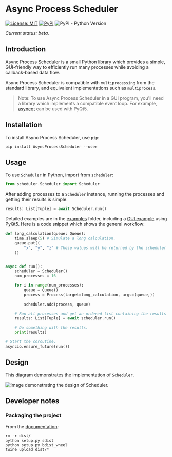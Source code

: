 # Async Process Scheduler

[![License: MIT](https://img.shields.io/badge/License-MIT-blue.svg)](https://opensource.org/licenses/MIT)
[![PyPI](https://img.shields.io/pypi/v/AsyncProcessScheduler)](https://pypi.org/project/AsyncProcessScheduler)
![PyPI - Python Version](https://img.shields.io/pypi/pyversions/AsyncProcessScheduler)

*Current status: beta.*

## Introduction

Async Process Scheduler is a small Python library which provides a simple, GUI-friendly way to efficiently run many processes while avoiding a callback-based data flow. 

Async Process Scheduler is compatible with `multiprocessing` from the standard library, and equivalent implementations such as `multiprocess`.

> Note: To use Async Process Scheduler in a GUI program, you'll need a library which implements a compatible event loop. For example, [asyncqt](https://github.com/gmarull/asyncqt) can be used with PyQt5.

## Installation

To install Async Process Scheduler, use `pip`:

```
pip install AsyncProcessScheduler --user
``` 

## Usage

To use `Scheduler` in Python, import from `scheduler`:

```python
from scheduler.Scheduler import Scheduler
```

After adding processes to a `Scheduler` instance, running the processes and getting their results is simple:

```python
results: List[Tuple] = await Scheduler.run()
```

Detailed examples are in the [examples](/examples) folder, including a [GUI example](/examples/gui/gui.py) using PyQt5. Here is a code snippet which shows the general workflow:

```python
def long_calculation(queue: Queue):
    time.sleep(5) # Simulate a long calculation.
    queue.put((
        "x", "y", "z" # These values will be returned by the scheduler for each process.
    ))


async def run():
    scheduler = Scheduler()
    num_processes = 16

    for i in range(num_processes):
        queue = Queue()
        process = Process(target=long_calculation, args=(queue,))
        
        scheduler.add(process, queue)

    # Run all processes and get an ordered list containing the results from each.
    results: List[Tuple] = await scheduler.run()

    # Do something with the results.
    print(results)

# Start the coroutine.
asyncio.ensure_future(run()) 
```

## Design

This diagram demonstrates the implementation of `Scheduler`.

![Image demonstrating the design of Scheduler.](/docs/images/scheduler.png)

## Developer notes

### Packaging the project

From the [documentation](https://packaging.python.org/guides/distributing-packages-using-setuptools/#packaging-your-project):

```
rm -r dist/
python setup.py sdist
python setup.py bdist_wheel
twine upload dist/*
```